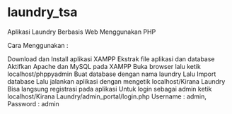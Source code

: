 # laundry_tsa

Aplikasi Laundry Berbasis Web Menggunakan PHP

Cara Menggunakan :

Download dan Install aplikasi XAMPP
Ekstrak file aplikasi dan database
Aktifkan Apache dan MySQL pada XAMPP
Buka browser lalu ketik localhost/phppyadmin
Buat database dengan nama laundry
Lalu Import database
Lalu jalankan aplikasi dengan mengetik localhost/Kirana Laundry
Bisa langsung registrasi pada aplikasi
Untuk login sebagai admin ketik localhost/Kirana Laundry/admin_portal/login.php 
Username : admin, Password : admin
